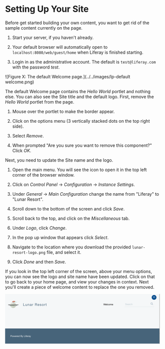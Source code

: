 # Setting Up Your Site

Before get started building your own content, you want to get rid of the sample
content currently on the page.

1. Start your server, if you haven't already.

2. Your default browser will automatically open to 
    `localhost:8080/web/guest/home` when Liferay is finished starting.
    
3. Login in as the administrative account. The default is `test@liferay.com` 
    with the password *test*.
    
![Figure X: The default Welcome page.](../../images/lp-default welcome.png)

The default Welcome page contains the *Hello World* portlet and nothing else.
You can also see the Site title and the default logo. First, remove the *Hello 
World* portlet from the page.

1. Mouse over the portlet to make the border appear.

2. Click on the options menu (3 vertically stacked dots on the top right side).

3. Select *Remove*.

4. When prompted "Are you sure you want to remove this component?" Click *OK*.

Next, you need to update the Site name and the logo.

1. Open the main menu. You will see the icon to open it in the top left corner 
    of the browser window.

2. Click on *Control Panel* &rarr; *Configuration* &rarr; *Instance Settings*.

3. Under *General* &rarr; *Main Configuration* change the name from "Liferay"
    to "Lunar Resort".
    
4. Scroll down to the bottom of the screen and click *Save*.

5. Scroll back to the top, and click on the *Miscellaneous* tab.

6. Under *Logo*, click *Change*.

7. In the pop up window that appears click *Select*.

8. Navigate to the location where you download the provided 
    `lunar-resort-logo.png` file, and select it.

9. Click *Done* and then *Save*.

If you look in the top left corner of the screen, above your menu options, you can now see the logo and site name have been updated. Click on that to go back to your home page, and view your changes in context. Next you'll create a piece of welcome content to replace the one you removed.

![Figure X: The homepage with default content removed, and the name and logo updated..](../../../images/lp-homepage-stage-1.png)
